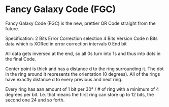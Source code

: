 # Fancy Galaxy Code (FGC)
Fancy Galaxy Code (FGC) is the new, prettier QR Code straight from the future.

Specification:
2 Bits Error Correction selection
4 Bits Version Code
n Bits data which is XORed in error correction intervals
0 End bit

All data gets inversed at the end, so all 0s turn into 1s and thus into dots in the final Code.

Center point is thick and has a distance d to the ring surrounding it.
The dot in the ring around it represents the orientation (0 degrees).
All of the rings have exactly distance d to every previous and next ring.

Every ring has aan amount of 1 bit per 30° / # of ring with a minimum of 4 degrees per bit.
I.e. that means the first ring can store up to 12 bits, the second one 24 and so forth.

